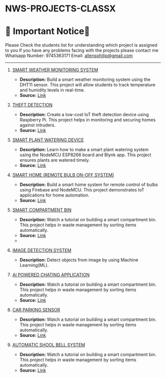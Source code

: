 # NWS-PROJECTS-CLASSX

# 🚨 Important Notice🚨

Please Check the students list for understanding which project is assigned to you
If you have any problems facing with the projects please contact me
Whatsapp Number: 9745363171
Email: allensphilip@gmail.com
______________________________________________________________________________________________________________________________________________________________________________________

1. [SMART WEATHER MONITORING SYSTEM](https://iotprojectsideas.com/iot-weather-station-using-dht11-sensor/)
   - **Description:** Build a smart weather monitoring system using the DHT11 sensor. This project will allow students to track temperature and humidity levels in real-time.
   - **Source:** [Link](https://iotprojectsideas.com/iot-weather-station-using-dht11-sensor/)

2. [THEFT DETECTION](https://www.hackster.io/pibots555/low-cost-iot-theft-detection-device-pi-home-security-2e40f1)
   - **Description:** Create a low-cost IoT theft detection device using Raspberry Pi. This project helps in monitoring and securing homes against intruders.
   - **Source:** [Link](https://www.hackster.io/pibots555/low-cost-iot-theft-detection-device-pi-home-security-2e40f1)

3. [SMART PLANT WATERING DEVICE](https://srituhobby.com/how-to-make-a-plant-watering-system-with-the-nodemcu-esp8266-board-and-the-new-blynk-update/)
   - **Description:** Learn how to make a smart plant watering system using the NodeMCU ESP8266 board and Blynk app. This project ensures plants are watered timely.
   - **Source:** [Link](https://srituhobby.com/how-to-make-a-plant-watering-system-with-the-nodemcu-esp8266-board-and-the-new-blynk-update/)

4. [SMART HOME (REMOTE BULB ON-OFF SYSTEM)](https://www.hackster.io/pibots555/iot-using-firebase-and-nodemcu-48a1fd)
   - **Description:** Build a smart home system for remote control of bulbs using Firebase and NodeMCU. This project demonstrates IoT applications for home automation.
   - **Source:** [Link](https://www.hackster.io/pibots555/iot-using-firebase-and-nodemcu-48a1fd)

5. [SMART COMPARTMENT BIN](https://www.youtube.com/watch?v=4v320fWe-wo)
   - **Description:** Watch a tutorial on building a smart compartment bin. This project helps in waste management by sorting items automatically.
   - **Source:** [Link](https://www.youtube.com/watch?v=4v320fWe-wo)
   - 
6. [IMAGE DETECTION SYSTEM]()
   - **Description:** Detect objects from image by using Machine Learning(ML).

7. [AI POWERED CHATING APPLICATION]()
   - **Description:** Watch a tutorial on building a smart compartment bin. This project helps in waste management by sorting items automatically.
   - **Source:** [Link]()

8. [CAR PARKING SENSOR](https://projecthub.arduino.cc/rliao24/low-cost-car-parking-sensor-8f96dd)
   - **Description:** Watch a tutorial on building a smart compartment bin. This project helps in waste management by sorting items automatically.
   - **Source:** [Link]((https://projecthub.arduino.cc/rliao24/low-cost-car-parking-sensor-8f96dd))

9. [AUTOMATIC SHOOL BELL SYSTEM](https://techatronic.com/automatic-school-bell-arduino-project/)
   - **Description:** Watch a tutorial on building a smart compartment bin. This project helps in waste management by sorting items automatically.
   - **Source:** [Link]([https://www.youtube.com/watch?v=4v320fWe-wo](https://techatronic.com/automatic-school-bell-arduino-project/))
